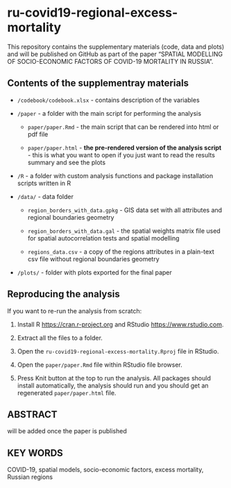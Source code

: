 
<!-- README.md is generated from README.Rmd. Please edit that file -->

# ru-covid19-regional-excess-mortality

<!-- badges: start -->
<!-- badges: end -->

This repository contains the supplementary materials (code, data and
plots) and will be published on GitHub as part of the paper “SPATIAL
MODELLING OF SOCIO-ECONOMIC FACTORS OF COVID-19 MORTALITY IN RUSSIA”.

## Contents of the supplementray materials

-   `/codebook/codebook.xlsx` - contains description of the variables

-   `/paper` - a folder with the main script for performing the analysis

    -   `paper/paper.Rmd` - the main script that can be rendered into
        html or pdf file

    -   `paper/paper.html` - **the pre-rendered version of the analysis
        script** - this is what you want to open if you just want to
        read the results summary and see the plots

-   `/R` - a folder with custom analysis functions and package
    installation scripts written in R

-   `/data/` - data folder

    -   `region_borders_with_data.gpkg` - GIS data set with all
        attributes and regional boundaries geometry

    -   `region_borders_with_data.gal` - the spatial weights matrix file
        used for spatial autocorrelation tests and spatial modelling

    -   `regions_data.csv` - a copy of the regions attributes in a
        plain-text csv file without regional boundaries geometry

-   `/plots/` - folder with plots exported for the final paper

## Reproducing the analysis

If you want to re-run the analysis from scratch:

1.  Install R <https://cran.r-project.org> and RStudio
    <https://www.rstudio.com>.

2.  Extract all the files to a folder.

3.  Open the `ru-covid19-regional-excess-mortality.Rproj` file in
    RStudio.

4.  Open the `paper/paper.Rmd` file within RStudio file browser.

5.  Press Knit button at the top to run the analysis. All packages
    should install automatically, the analysis should run and you should
    get an regenerated `paper/paper.html` file.

## ABSTRACT

will be added once the paper is published

## KEY WORDS

COVID-19, spatial models, socio-economic factors, excess mortality,
Russian regions

